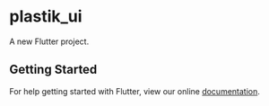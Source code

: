 # plastik_ui

A new Flutter project.

## Getting Started

For help getting started with Flutter, view our online
[documentation](https://flutter.io/).
